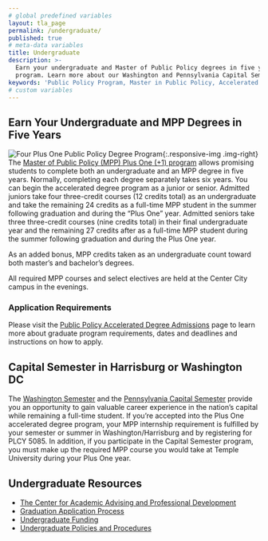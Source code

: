 ```yaml
---
# global predefined variables
layout: tla_page
permalink: /undergraduate/
published: true
# meta-data variables
title: Undergraduate
description: >-
  Earn your undergraduate and Master of Public Policy degrees in five years with Temple University’s Four Plus One Accelerated Degree
  program. Learn more about our Washington and Pennsylvania Capital Semester programs from the College of Liberal Arts!
keywords: 'Public Policy Program, Master in Public Policy, Accelerated Degree Program, Four Plus One Program'
# custom variables
---
```

## Earn Your Undergraduate and MPP Degrees in Five Years
![Four Plus One Public Policy Degree Program]({{site.baseurl}}/media/mpp-accelerated-degree-program-temple.png){:.responsive-img .img-right}
The [Master of Public Policy (MPP) Plus One (+1) program](https://liberalarts.temple.edu/ba-political-science-ms-public-policy) allows promising students to complete both an undergraduate and an MPP degree in five years. Normally, completing each degree separately takes six years. You can begin the accelerated degree program as a junior or senior. Admitted juniors take four three-credit courses (12 credits total) as an undergraduate and take the remaining 24 credits as a full-time MPP student in the summer following graduation and during the “Plus One” year. Admitted seniors take three three-credit courses (nine credits total) in their final undergraduate year and the remaining 27 credits after as a full-time MPP student during the summer following graduation and during the Plus One year.

As an added bonus, MPP credits taken as an undergraduate count toward both master’s and bachelor’s degrees.

All required MPP courses and select electives are held at the Center City campus in the evenings.

### Application Requirements
Please visit the [Public Policy Accelerated Degree Admissions](https://liberalarts.temple.edu/ba-political-science-ms-public-policy) page to learn more about graduate program requirements, dates and deadlines and instructions on how to apply.

## Capital Semester in Harrisburg or Washington DC
The [Washington Semester](https://www.cla.temple.edu/political-science/student-life/) and the [Pennsylvania Capital Semester](https://www.cla.temple.edu/political-science/student-life/) provide you an opportunity to gain valuable career experience in the nation’s capital while remaining a full-time student. If you’re accepted into the Plus One accelerated degree program, your MPP internship requirement is fulfilled by your semester or summer in Washington/Harrisburg and by registering for PLCY 5085. In addition, if you participate in the Capital Semester program, you must make up the required MPP course you would take at Temple University during your Plus One year.

## Undergraduate Resources
- [The Center for Academic Advising and Professional Development](https://liberalarts.temple.edu/advising)
- [Graduation Application Process](http://www.temple.edu/registrar/students/graduation)
- [Undergraduate Funding](http://sfs.temple.edu/)
- [Undergraduate Policies and Procedures](http://bulletin.temple.edu/undergraduate/academic-policies/)
